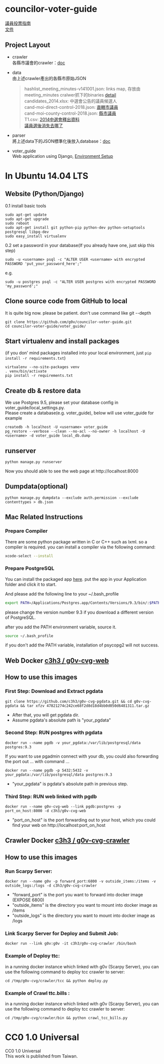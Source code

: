 councilor-voter-guide 
================

[議員投票指南](http://councils.g0v.tw/)        
[文件](http://beta.hackfoldr.org/voter_guide_tw)       

## Project Layout

-   crawler  
    各縣市議會的crawler：[doc](https://github.com/g0v/councilor-voter-guide/tree/master/crawler)
    
-   data  
    由上述crawler產出的各縣市原始JSON
    > hashlist_meeting_minutes-v141001.json: links map, 存放由meeting_minutes cralwer抓下的binaries [detail](https://github.com/g0v/councilor-voter-guide/tree/master/utils/bin-hash)  
    > candidates_2014.xlsx: 中選會公告的議員候選人  
    > cand-moi-direct-control-2018.json: [直轄市議員](http://cand.moi.gov.tw)  
    > cand-moi-county-control-2018.json: [縣市議員](http://cand.moi.gov.tw)  
    > T1.csv: [2014中選會釋出資料](https://github.com/ronnywang/vote2014/blob/master/webdata/data/T1.csv)  
    > [議員選後消失去哪了](https://docs.google.com/spreadsheets/d/1ohhFgdHrxFZPcM7J-RqUskgZX2zqpYoxufNnX8VL4Os)  

-   parser  
    將上述data下的JSON標準化後放入database：[doc](https://github.com/g0v/councilor-voter-guide/tree/master/parser)

-   voter\_guide  
    Web application using Django, [Environment Setup](https://github.com/g0v/councilor-voter-guide#for-website-pythondjango)
      
In Ubuntu 14.04 LTS
=================
## Website (Python/Django)

0.1 install basic tools
```
sudo apt-get update
sudo apt-get upgrade
sudo reboot
sudo apt-get install git python-pip python-dev python-setuptools postgresql libpq-dev
sudo easy_install virtualenv
```

0.2 set a password in your database(If you already have one, just skip this step)


```
sudo -u <username> psql -c "ALTER USER <username> with encrypted PASSWORD 'put_your_password_here';"
```
e.g.
```
sudo -u postgres psql -c "ALTER USER postgres with encrypted PASSWORD 'my_password';"
```

## Clone source code from GitHub to local

It is quite big now. please be patient. don't use command like git --depth
```
git clone https://github.com/g0v/councilor-voter-guide.git       
cd councilor-voter-guide/voter_guide/
```

## Start virtualenv and install packages         
(if you don' mind packages installed into your local environment, just `pip install -r requirements.txt`)
```
virtualenv --no-site-packages venv      
. venv/bin/activate        
pip install -r requirements.txt     
```

## Create db & restore data

We use Postgres 9.5, please set your database config in voter\_guide/local\_settings.py.        
Please create a database(e.g. voter\_guide), below will use voter\_guide for example
```
createdb -h localhost -U <username> voter_guide
pg_restore --verbose --clean --no-acl --no-owner -h localhost -U <username> -d voter_guide local_db.dump
```

## runserver
```
python manage.py runserver
```
Now you should able to see the web page at http://localhost:8000        

## Dumpdata(optional) 

```
python manage.py dumpdata --exclude auth.permission --exclude contenttypes > db.json
```

## Mac Related Instructions

### Prepare Compiler

There are some python package written in C or C++ such as lxml. so a compiler is required. you can install a compiler via the following command:

```bash
xcode-select --install
```

### Prepare PostgreSQL

You can install the packaged app [here](http://postgresapp.com).
put the app in your Application folder and click it to start. 

And please add the following line to your ~/.bash_profile

```bash
export PATH=/Applications/Postgres.app/Contents/Versions/9.3/bin/:$PATH

```

please change the version number 9.3 if you download a different version of PostgreSQL. 

after you add the PATH environment variable, source it. 

```bash
source ~/.bash_profile
```

if you don't add the PATH variable, installation of psycopg2 will not success. 

## Web Docker [c3h3 / g0v-cvg-web](https://registry.hub.docker.com/u/c3h3/g0v-cvg-web/)
## How to use this images

### First Step: Download and Extract pgdata 

```
git clone https://github.com/c3h3/g0v-cvg-pgdata.git && cd g0v-cvg-pgdata && tar xfzv 47821274c242ce68f2d8d18d4bb0d050d6481311.tar.gz
```
- After that, you will get pgdata dir. 
- Assume pgdata's absolute path is "your_pgdata"
 

### Second Step: RUN postgres with pgdata

```
docker run --name pgdb -v your_pgdata:/var/lib/postgresql/data postgres:9.3
```

If you want to use pgadmin connect with your db, you could also forwarding the port out ... with command ...

```
docker run --name pgdb -p 5432:5432 -v your_pgdata:/var/lib/postgresql/data postgres:9.3
```

- "your_pgdata" is pgdata's absolute path in previous step.


### Third Step: RUN web linked with pgdb

```
docker run --name g0v-cvg-web --link pgdb:postgres -p port_on_host:8000 -d c3h3/g0v-cvg-web
```
- "port_on_host" is the port forwarding out to your host, which you could find your web on http://localhost:port_on_host


## Crawler Docker [c3h3 / g0v-cvg-crawler](https://registry.hub.docker.com/u/c3h3/g0v-cvg-crawler/)


## How to use this images

### Run Scarpy Server:

```
docker run --name g0v -p forward_port:6800 -v outside_items:/items -v outside_logs:/logs -d c3h3/g0v-cvg-crawler
```
- "forward_port" is the port you want to forward into docker image (EXPOSE 6800)
- "outside_items" is the directory you want to mount into docker image as /items 
- "outside_logs" is the directory you want to mount into docker image as /logs 

### Link Scarpy Server for Deploy and Submit Job:

```
docker run --link g0v:g0v -it c3h3/g0v-cvg-crawler /bin/bash
```

### Example of Deploy ttc:

in a running docker instance which linked with g0v (Scarpy Server), you can use the following command to deploy tcc crawler to server:

```
cd /tmp/g0v-cvg/crawler/tcc && python deploy.py
```

### Example of Crawl ttc.bills :

in a running docker instance which linked with g0v (Scarpy Server), you can use the following command to deploy tcc crawler to server:

```
cd /tmp/g0v-cvg/crawler/bin && python crawl_tcc_bills.py
```

CC0 1.0 Universal
=================
CC0 1.0 Universal       
This work is published from Taiwan.     
